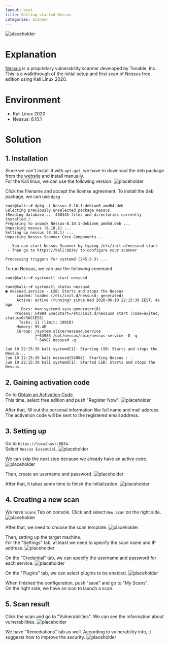```yaml
---
layout: post
title: Getting started Nessus
categories: Scanner
---
```


![placeholder](https://media.githubusercontent.com/media/1n4r1/1n4r1.github.io/master/public/images/2020-06-13/nessus.png)

# Explanation
[Nessus](https://www.tenable.com/products/nessus) is a proprietary vulnerability scanner developed by Tenable, Inc.<br>
This is a walkthrough of the initial setup and first scan of Nessus free edition using Kali Linux 2020.

# Environment
* Kali Linux 2020
* Nessus: 8.10.1

# Solution
## 1. Installation
Since we can't install it with `apt-get`, we have to download the deb package from the [website](https://www.tenable.com/downloads/nessus) and install manually.<br>
For the Kali linux, we can use the following version.
![placeholder](https://media.githubusercontent.com/media/1n4r1/1n4r1.github.io/master/public/images/2020-06-13/2020-06-13-13-03-31.png)

Click the filename and accept the license agreement. To install the deb package, we can use `dpkg`
```shell
root@kali:~# dpkg -i Nessus-8.10.1-debian6_amd64.deb 
Selecting previously unselected package nessus.
(Reading database ... 460345 files and directories currently installed.)
Preparing to unpack Nessus-8.10.1-debian6_amd64.deb ...
Unpacking nessus (8.10.1) ...
Setting up nessus (8.10.1) ...
Unpacking Nessus Scanner Core Components...

 - You can start Nessus Scanner by typing /etc/init.d/nessusd start
 - Then go to https://kali:8834/ to configure your scanner

Processing triggers for systemd (245.5-3) ...
```

To run Nessus, we can use the following command.
```shell
root@kali:~# systemctl start nessusd

root@kali:~# systemctl status nessusd
● nessusd.service - LSB: Starts and stops the Nessus
     Loaded: loaded (/etc/init.d/nessusd; generated)
     Active: active (running) since Wed 2020-06-10 22:15:39 EEST; 4s ago
       Docs: man:systemd-sysv-generator(8)
    Process: 54984 ExecStart=/etc/init.d/nessusd start (code=exited, status=0/SUCCESS)
      Tasks: 11 (limit: 19010)
     Memory: 99.4M
     CGroup: /system.slice/nessusd.service
             ├─54986 /opt/nessus/sbin/nessus-service -D -q
             └─54987 nessusd -q

Jun 10 22:15:39 kali systemd[1]: Starting LSB: Starts and stops the Nessus...
Jun 10 22:15:39 kali nessusd[54984]: Starting Nessus : .
Jun 10 22:15:39 kali systemd[1]: Started LSB: Starts and stops the Nessus.
```


## 2. Gaining activation code
Go to [Obtain an Activation Code](https://www.tenable.com/products/nessus/activation-code).<br>
This time, select free edition and push "Register Now".
![placeholder](https://media.githubusercontent.com/media/1n4r1/1n4r1.github.io/master/public/images/2020-06-13/2020-06-10-22-23-33.png)

After that, fill out the personal information like full name and mail address.<br>
The activation code will be sent to the registered email address.

## 3. Setting up
Go to `https://localhost:8834`.<br>
Select `Nessus Essential`.
![placeholder](https://media.githubusercontent.com/media/1n4r1/1n4r1.github.io/master/public/images/2020-06-13/2020-06-10-22-32-44.png)

We can skip the next step because we already have an active code.<br>
![placeholder](https://media.githubusercontent.com/media/1n4r1/1n4r1.github.io/master/public/images/2020-06-13/2020-06-10-22-33-14.png)

Then, create an username and password.
![placeholder](https://media.githubusercontent.com/media/1n4r1/1n4r1.github.io/master/public/images/2020-06-13/2020-06-10-22-48-19.png)

After that, it takes some time to finish the initialization.
![placeholder](https://media.githubusercontent.com/media/1n4r1/1n4r1.github.io/master/public/images/2020-06-13/2020-06-10-22-49-25.png)


## 4. Creating a new scan
We have `Scans` Tab on console. Click and select `New Scan` on the right side.
![placeholder](https://media.githubusercontent.com/media/1n4r1/1n4r1.github.io/master/public/images/2020-06-13/2020-06-10-23-07-17.png)

After that, we need to choose the scan template.
![placeholder](https://media.githubusercontent.com/media/1n4r1/1n4r1.github.io/master/public/images/2020-06-13/2020-06-10-23-08-07.png)

Then, setting up the target machine.<br>
For the "Settings" tab, at least we need to specify the scan name and IP address.
![placeholder](https://media.githubusercontent.com/media/1n4r1/1n4r1.github.io/master/public/images/2020-06-13/2020-06-10-23-09-58.png)

On the "Credential" tab, we can specify the username and password for each service.
![placeholder](https://media.githubusercontent.com/media/1n4r1/1n4r1.github.io/master/public/images/2020-06-13/2020-06-13-13-10-28.png)

On the "Plugins" tab, we can select plugins to be enabled.
![placeholder](https://media.githubusercontent.com/media/1n4r1/1n4r1.github.io/master/public/images/2020-06-13/2020-06-13-12-50-58.png)

When finished the configuration, push "save" and go to "My Scans".<br>
On the right side, we have an icon to launch a scan.


## 5. Scan result
Click the scan and go to "Vulnerabilities". We can see the information about vulnerabilities.
![placeholder](https://media.githubusercontent.com/media/1n4r1/1n4r1.github.io/master/public/images/2020-06-13/2020-06-10-23-57-31.png)

We have "Remediations" tab as well. According to vulnerability info, it suggests how to improve the security.
![placeholder](https://media.githubusercontent.com/media/1n4r1/1n4r1.github.io/master/public/images/2020-06-13/2020-06-11-00-10-48.png)
